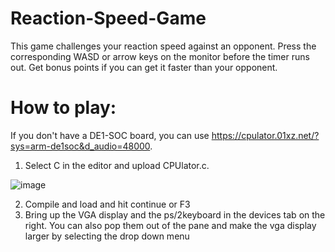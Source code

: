 # Reaction-Speed-Game

This game challenges your reaction speed against an opponent.
Press the corresponding WASD or arrow keys on the monitor before the timer runs out. Get bonus points if you can get it faster than your opponent.

# How to play:
If you don't have a DE1-SOC board, you can use https://cpulator.01xz.net/?sys=arm-de1soc&d_audio=48000.

1) Select C in the editor and upload CPUlator.c.

![image](https://user-images.githubusercontent.com/59676679/163626551-807972b8-4a3f-45ce-92a3-f716f97c952e.png)

2) Compile and load and hit continue or F3
3) Bring up the VGA display and the ps/2keyboard in the devices tab on the right. You can also pop them out of the pane and make the vga display larger by selecting the drop down menu
